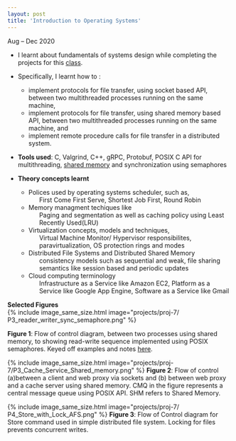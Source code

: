 ```yaml
---
layout: post
title: 'Introduction to Operating Systems'
---
```


Aug – Dec 2020

- I learnt about fundamentals of systems design while completing the projects for this <a href="http://omscs.gatech.edu/cs-6200-introduction-operating-systems" target="_blank"> class</a>.

- Specifically, I learnt how to  :
    <ul>
    <li> implement protocols for file transfer, using socket based API, between two multithreaded processes running on the same machine,</li>
    <li> implement protocols for file transfer, using shared memory based API, between two multithreaded processes running on the same machine, and</li>
    <li> implement remote procedure calls for file transfer in a distributed system.</li>
    </ul>

- **Tools used**: C, Valgrind, C++, gRPC, Protobuf, POSIX C API for multithreading,   <a href="https://www.man7.org/linux/man-pages/man7/shm_overview.7.html" target="_blank"> shared memory</a> and synchronization using semaphores

- **Theory concepts learnt**
    <ul>
        <li>Polices used by operating systems scheduler, such as,
            <ul> First Come First Serve, Shortest Job First, Round Robin </ul>
        </li>
        <li> Memory managment techiques like
            <ul>Paging and segmentation as well as caching policy using Least Recently Used(LRU) </ul>  
        </li>          
        <li> Virtualization concepts, models and techniques,
            <ul>Virtual Machine Monitor/ Hypervisor responsibilites, paravirtualization, OS protection rings and modes   </ul>
        </li>
        <li> Distributed File Systems and Distributed Shared Memory 
            <ul> consistency models such as sequential and weak, file sharing semantics like session based and periodic updates</ul>
        </li>
        <li> Cloud computing terminology 
            <ul> Infrastructure as a Service like Amazon EC2, Platform as a Service like Google App Engine, Software as a Service like Gmail</ul>
        </li>
    </ul>

**Selected Figures**    
{% include image_same_size.html image="projects/proj-7/
P3_reader_writer_sync_semaphore.png" %}

**Figure 1**: Flow of control diagram, between two processes using shared memory, to showing read-write sequence implemented using 
POSIX semaphores. Keyed off examples and notes <a href="https://man7.org/conf/lca2013/IPC_Overview-LCA-2013-printable.pdf" target="_blank"> here</a>.

{% include image_same_size.html image="projects/proj-7/P3_Cache_Service_Shared_memory.png" %}
**Figure 2**: Flow of control (a)between a client and web proxy via sockets 
and (b) between web proxy and a cache server using shared memory. CMQ in the figure represents a central message queue using POSIX API. SHM refers to Shared Memory.


{% include image_same_size.html image="projects/proj-7/
P4_Store_with_Lock_AFS.png" %}
**Figure 3**: Flow of Control diagram for Store command used in simple distributed file system. Locking for files prevents concurrent writes.